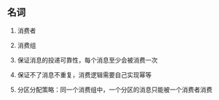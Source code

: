 ## 名词

1. 消费者
2. 消费组

1. 保证消息的投递可靠性，每个消息至少会被消费一次
2. 保证不了消息不重复，消费逻辑需要自己实现幂等
3. 分区分配策略：同一个消费组中，一个分区的消息只能被一个消费者消费